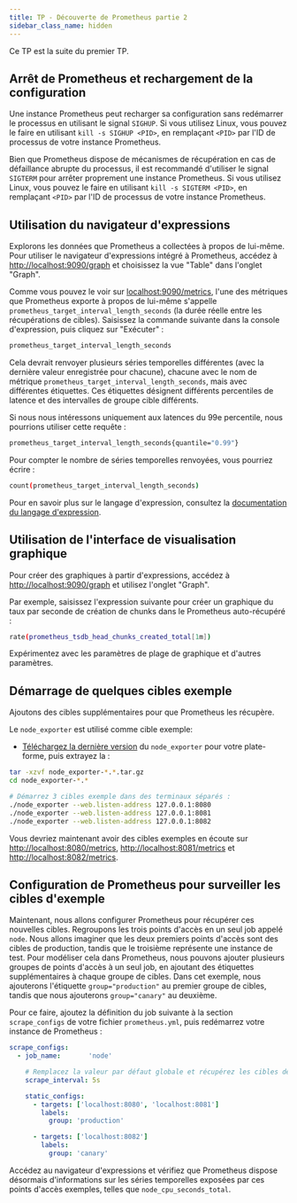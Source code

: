 ```yaml
---
title: TP - Découverte de Prometheus partie 2
sidebar_class_name: hidden
---
```


Ce TP est la suite du premier TP.

## Arrêt de Prometheus et rechargement de la configuration

Une instance Prometheus peut recharger sa configuration sans redémarrer le processus en utilisant le signal `SIGHUP`. Si vous utilisez Linux, vous pouvez le faire en utilisant `kill -s SIGHUP <PID>`, en remplaçant `<PID>` par l'ID de processus de votre instance Prometheus.

Bien que Prometheus dispose de mécanismes de récupération en cas de défaillance abrupte du processus, il est recommandé d'utiliser le signal `SIGTERM` pour arrêter proprement une instance Prometheus. Si vous utilisez Linux, vous pouvez le faire en utilisant `kill -s SIGTERM <PID>`, en remplaçant `<PID>` par l'ID de processus de votre instance Prometheus.

## Utilisation du navigateur d'expressions[](https://prometheus.io/docs/prometheus/latest/getting_started#using-the-expression-browser)

Explorons les données que Prometheus a collectées à propos de lui-même. Pour utiliser le navigateur d'expressions intégré à Prometheus, accédez à <http://localhost:9090/graph> et choisissez la vue "Table" dans l'onglet "Graph".

Comme vous pouvez le voir sur [localhost:9090/metrics](http://localhost:9090/metrics), l'une des métriques que Prometheus exporte à propos de lui-même s'appelle `prometheus_target_interval_length_seconds` (la durée réelle entre les récupérations de cibles). Saisissez la commande suivante dans la console d'expression, puis cliquez sur "Exécuter" :

```bash
prometheus_target_interval_length_seconds
```

Cela devrait renvoyer plusieurs séries temporelles différentes (avec la dernière valeur enregistrée pour chacune), chacune avec le nom de métrique `prometheus_target_interval_length_seconds`, mais avec différentes étiquettes. Ces étiquettes désignent différents percentiles de latence et des intervalles de groupe cible différents.

Si nous nous intéressons uniquement aux latences du 99e percentile, nous pourrions utiliser cette requête :

```bash
prometheus_target_interval_length_seconds{quantile="0.99"}
```

Pour compter le nombre de séries temporelles renvoyées, vous pourriez écrire :

```bash
count(prometheus_target_interval_length_seconds)
```

Pour en savoir plus sur le langage d'expression, consultez la [documentation du langage d'expression](https://prometheus.io/docs/prometheus/latest/getting_started/../querying/basics/).

## Utilisation de l'interface de visualisation graphique

Pour créer des graphiques à partir d'expressions, accédez à <http://localhost:9090/graph> et utilisez l'onglet "Graph".

Par exemple, saisissez l'expression suivante pour créer un graphique du taux par seconde de création de chunks dans le Prometheus auto-récupéré :

```bash
rate(prometheus_tsdb_head_chunks_created_total[1m])
```

Expérimentez avec les paramètres de plage de graphique et d'autres paramètres.

## Démarrage de quelques cibles exemple

Ajoutons des cibles supplémentaires pour que Prometheus les récupère.

Le `node_exporter` est utilisé comme cible exemple: 

- [Téléchargez la dernière version](https://prometheus.io/download) du `node_exporter` pour votre plate-forme, puis extrayez la :

```bash
tar -xzvf node_exporter-*.*.tar.gz
cd node_exporter-*.*

# Démarrez 3 cibles exemple dans des terminaux séparés :
./node_exporter --web.listen-address 127.0.0.1:8080
./node_exporter --web.listen-address 127.0.0.1:8081
./node_exporter --web.listen-address 127.0.0.1:8082
```

Vous devriez maintenant avoir des cibles exemples en écoute sur <http://localhost:8080/metrics>, <http://localhost:8081/metrics> et <http://localhost:8082/metrics>.


## Configuration de Prometheus pour surveiller les cibles d'exemple

Maintenant, nous allons configurer Prometheus pour récupérer ces nouvelles cibles. Regroupons les trois points d'accès en un seul job appelé `node`. Nous allons imaginer que les deux premiers points d'accès sont des cibles de production, tandis que le troisième représente une instance de test. Pour modéliser cela dans Prometheus, nous pouvons ajouter plusieurs groupes de points d'accès à un seul job, en ajoutant des étiquettes supplémentaires à chaque groupe de cibles. Dans cet exemple, nous ajouterons l'étiquette `group="production"` au premier groupe de cibles, tandis que nous ajouterons `group="canary"` au deuxième.

Pour ce faire, ajoutez la définition du job suivante à la section `scrape_configs` de votre fichier `prometheus.yml`, puis redémarrez votre instance de Prometheus :

```yaml
scrape_configs:
  - job_name:       'node'

    # Remplacez la valeur par défaut globale et récupérez les cibles de ce job toutes les 5 secondes.
    scrape_interval: 5s

    static_configs:
      - targets: ['localhost:8080', 'localhost:8081']
        labels:
          group: 'production'

      - targets: ['localhost:8082']
        labels:
          group: 'canary'
```

Accédez au navigateur d'expressions et vérifiez que Prometheus dispose désormais d'informations sur les séries temporelles exposées par ces points d'accès exemples, telles que `node_cpu_seconds_total`.
